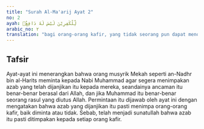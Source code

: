 ```yaml
---
title: "Surah Al-Ma'arij Ayat 2"
no: 2
ayah: لِّلْكٰفِرِيْنَ لَيْسَ لَهٗ دَافِعٌۙ
arabic_no: ٢
translation: "bagi orang-orang kafir, yang tidak seorang pun dapat menolaknya,"
---
```


## Tafsir

Ayat-ayat ini menerangkan bahwa orang musyrik Mekah seperti an-Nadhr bin al-Harits meminta kepada Nabi Muhammad agar segera menimpakan azab yang telah dijanjikan itu kepada mereka, seandainya ancaman itu benar-benar berasal dari Allah, dan jika Muhammad itu benar-benar seorang rasul yang diutus Allah. Permintaan itu dijawab oleh ayat ini dengan mengatakan bahwa azab yang dijanjikan itu pasti menimpa orang-orang kafir, baik diminta atau tidak. Sebab, telah menjadi sunatullah bahwa azab itu pasti ditimpakan kepada setiap orang kafir.